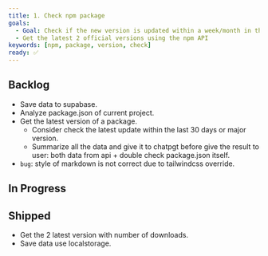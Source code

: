 ```yaml
---
title: 1. Check npm package
goals:
  - Goal: Check if the new version is updated within a week/month in the list of subscribed packages
  - Get the latest 2 official versions using the npm API
keywords: [npm, package, version, check]
ready: ✅
---
```


## Backlog

- Save data to supabase.
- Analyze package.json of current project.
- Get the latest version of a package.
  - Consider check the latest update within the last 30 days or major version.
  - Summarize all the data and give it to chatpgt before give the result to user: both data from api + double check package.json itself.
- `bug`: style of markdown is not correct due to tailwindcss override.

## In Progress

## Shipped

- Get the 2 latest version with number of downloads.
- Save data use localstorage.
